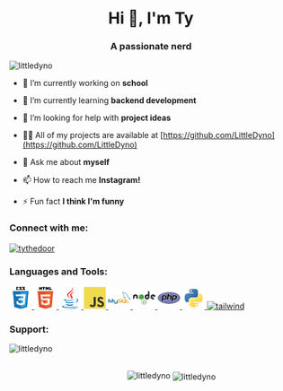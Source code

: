<h1 align="center">Hi 👋, I'm Ty</h1>
<h3 align="center">A passionate nerd</h3>

<p align="left"> <img src="https://komarev.com/ghpvc/?username=littledyno&label=Profile%20views&color=0e75b6&style=flat" alt="littledyno" /> </p>

- 🔭 I’m currently working on **school**

- 🌱 I’m currently learning **backend development**

- 🤝 I’m looking for help with **project ideas**

- 👨‍💻 All of my projects are available at [https://github.com/LittleDyno](https://github.com/LittleDyno)

- 💬 Ask me about **myself**

- 📫 How to reach me **Instagram!**

- ⚡ Fun fact **I think I'm funny**

<h3 align="left">Connect with me:</h3>
<p align="left">
<a href="https://instagram.com/tythedoor" target="blank"><img align="center" src="https://raw.githubusercontent.com/rahuldkjain/github-profile-readme-generator/master/src/images/icons/Social/instagram.svg" alt="tythedoor" height="30" width="40" /></a>
</p>

<h3 align="left">Languages and Tools:</h3>
<p align="left"> <a href="https://www.w3schools.com/css/" target="_blank" rel="noreferrer"> <img src="https://raw.githubusercontent.com/devicons/devicon/master/icons/css3/css3-original-wordmark.svg" alt="css3" width="40" height="40"/> </a> <a href="https://www.w3.org/html/" target="_blank" rel="noreferrer"> <img src="https://raw.githubusercontent.com/devicons/devicon/master/icons/html5/html5-original-wordmark.svg" alt="html5" width="40" height="40"/> </a> <a href="https://www.java.com" target="_blank" rel="noreferrer"> <img src="https://raw.githubusercontent.com/devicons/devicon/master/icons/java/java-original.svg" alt="java" width="40" height="40"/> </a> <a href="https://developer.mozilla.org/en-US/docs/Web/JavaScript" target="_blank" rel="noreferrer"> <img src="https://raw.githubusercontent.com/devicons/devicon/master/icons/javascript/javascript-original.svg" alt="javascript" width="40" height="40"/> </a> <a href="https://www.mysql.com/" target="_blank" rel="noreferrer"> <img src="https://raw.githubusercontent.com/devicons/devicon/master/icons/mysql/mysql-original-wordmark.svg" alt="mysql" width="40" height="40"/> </a> <a href="https://nodejs.org" target="_blank" rel="noreferrer"> <img src="https://raw.githubusercontent.com/devicons/devicon/master/icons/nodejs/nodejs-original-wordmark.svg" alt="nodejs" width="40" height="40"/> </a> <a href="https://www.php.net" target="_blank" rel="noreferrer"> <img src="https://raw.githubusercontent.com/devicons/devicon/master/icons/php/php-original.svg" alt="php" width="40" height="40"/> </a> <a href="https://www.python.org" target="_blank" rel="noreferrer"> <img src="https://raw.githubusercontent.com/devicons/devicon/master/icons/python/python-original.svg" alt="python" width="40" height="40"/> </a> <a href="https://tailwindcss.com/" target="_blank" rel="noreferrer"> <img src="https://www.vectorlogo.zone/logos/tailwindcss/tailwindcss-icon.svg" alt="tailwind" width="40" height="40"/> </a> </p>

<h3 align="left">Support:</h3>
<p><a href="https://www.buymeacoffee.com/littledyno"> <img align="left" src="https://cdn.buymeacoffee.com/buttons/v2/default-yellow.png" height="50" width="210" alt="littledyno" /></a></p><br><br>

<p><img align="left" src="https://github-readme-stats.vercel.app/api/top-langs?username=littledyno&show_icons=true&locale=en&layout=compact" alt="littledyno" /></p>

<p>&nbsp;<img align="center" src="https://github-readme-stats.vercel.app/api?username=littledyno&show_icons=true&locale=en" alt="littledyno" /></p>
